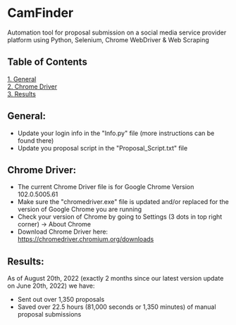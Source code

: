 # CamFinder
Automation tool for proposal submission on a social media service provider platform using Python, Selenium, Chrome WebDriver & Web Scraping

## Table of Contents
[1. General](#General)  
[2. Chrome Driver](#Chrome-Driver)  
[3. Results](#Results)

## General:
  - Update your login info in the "Info.py" file (more instructions can be found there)
  - Update you proposal script in the "Proposal_Script.txt" file

## Chrome Driver:
  - The current Chrome Driver file is for Google Chrome Version 102.0.5005.61
  - Make sure the "chromedriver.exe" file is updated and/or replaced for the version of Google Chrome you are running
  - Check your version of Chrome by going to Settings (3 dots in top right corner) -> About Chrome
  - Download Chrome Driver here: https://chromedriver.chromium.org/downloads

## Results:
As of August 20th, 2022 (exactly 2 months since our latest version update on June 20th, 2022) we have:
- Sent out over 1,350 proposals
- Saved over 22.5 hours (81,000 seconds or 1,350 minutes) of manual proposal submissions

